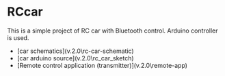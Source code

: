 RCcar
=====

This is a simple project of RC car with Bluetooth control. Arduino controller is used.

- [car schematics](v.2.0\rc-car-schematic\)
- [car arduino source](v.2.0\rc_car_sketch\)
- [Remote control application (transmitter)](v.2.0\remote-app\)
